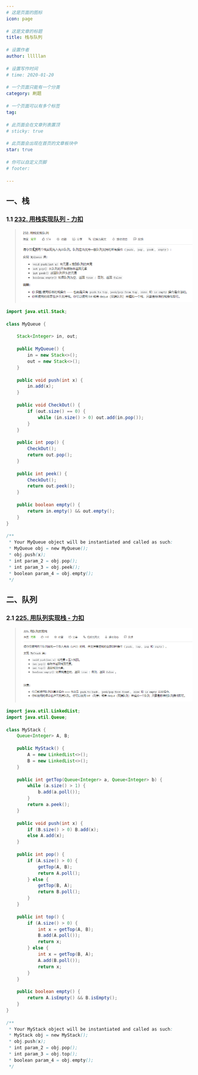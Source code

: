 ```yaml
---
# 这是页面的图标
icon: page

# 这是文章的标题
title: 栈与队列

# 设置作者
author: lllllan

# 设置写作时间
# time: 2020-01-20

# 一个页面只能有一个分类
category: 刷题

# 一个页面可以有多个标签
tag:

# 此页面会在文章列表置顶
# sticky: true

# 此页面会出现在首页的文章板块中
star: true

# 你可以自定义页脚
# footer: 

---
```




## 一、栈



### 1.1 [232. 用栈实现队列 - 力扣](https://leetcode-cn.com/problems/implement-queue-using-stacks/)

> ![image-20220303203442224](README.assets/image-20220303203442224.png)

```java
import java.util.Stack;

class MyQueue {

    Stack<Integer> in, out;

    public MyQueue() {
        in = new Stack<>();
        out = new Stack<>();
    }

    public void push(int x) {
        in.add(x);
    }

    public void CheckOut() {
        if (out.size() == 0) {
            while (in.size() > 0) out.add(in.pop());
        }
    }

    public int pop() {
        CheckOut();
        return out.pop();
    }

    public int peek() {
        CheckOut();
        return out.peek();
    }

    public boolean empty() {
        return in.empty() && out.empty();
    }
}

/**
 * Your MyQueue object will be instantiated and called as such:
 * MyQueue obj = new MyQueue();
 * obj.push(x);
 * int param_2 = obj.pop();
 * int param_3 = obj.peek();
 * boolean param_4 = obj.empty();
 */
```



## 二、队列



### 2.1 [225. 用队列实现栈 - 力扣](https://leetcode-cn.com/problems/implement-stack-using-queues/)

> ![image-20220303204230564](README.assets/image-20220303204230564.png)

```java
import java.util.LinkedList;
import java.util.Queue;

class MyStack {
    Queue<Integer> A, B;

    public MyStack() {
        A = new LinkedList<>();
        B = new LinkedList<>();
    }

    public int getTop(Queue<Integer> a, Queue<Integer> b) {
        while (a.size() > 1) {
            b.add(a.poll());
        }
        return a.peek();
    }

    public void push(int x) {
        if (B.size() > 0) B.add(x);
        else A.add(x);
    }

    public int pop() {
        if (A.size() > 0) {
            getTop(A, B);
            return A.poll();
        } else {
            getTop(B, A);
            return B.poll();
        }
    }

    public int top() {
        if (A.size() > 0) {
            int x = getTop(A, B);
            B.add(A.poll());
            return x;
        } else {
            int x = getTop(B, A);
            A.add(B.poll());
            return x;
        }
    }

    public boolean empty() {
        return A.isEmpty() && B.isEmpty();
    }
}

/**
 * Your MyStack object will be instantiated and called as such:
 * MyStack obj = new MyStack();
 * obj.push(x);
 * int param_2 = obj.pop();
 * int param_3 = obj.top();
 * boolean param_4 = obj.empty();
 */
```

